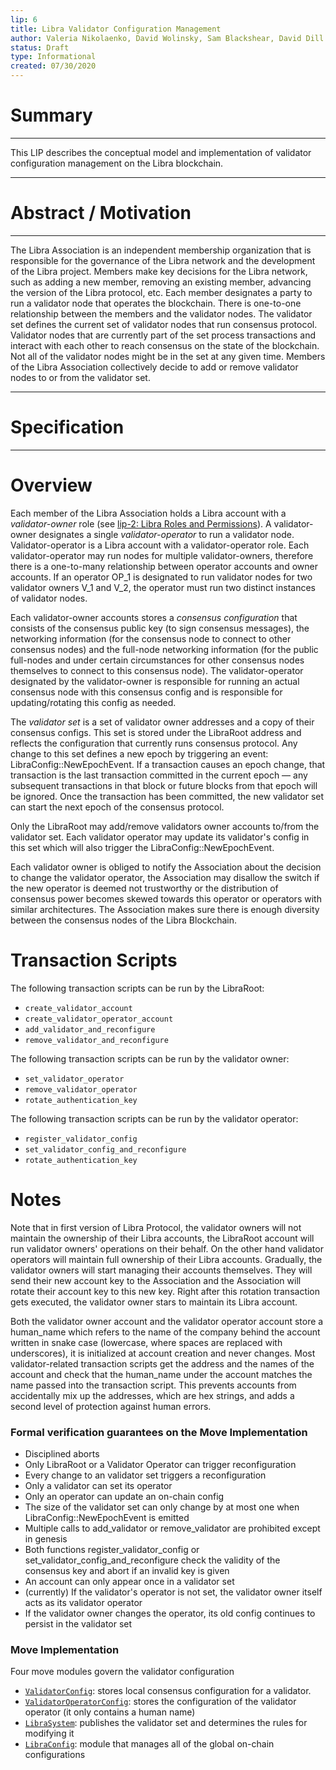 ```yaml
---
lip: 6
title: Libra Validator Configuration Management
author: Valeria Nikolaenko, David Wolinsky, Sam Blackshear, David Dill
status: Draft
type: Informational
created: 07/30/2020
---
```


# Summary
---
This LIP describes the conceptual model and implementation of validator configuration management on the Libra blockchain.

---
# Abstract / Motivation
---

The Libra Association is an independent membership organization that is responsible for the governance of the Libra network and the development of the Libra project. Members make key decisions for the Libra network, such as adding a new member, removing an existing member, advancing the version of the Libra protocol, etc. Each member designates a party to run a validator node that operates the blockchain. There is one-to-one relationship between the members and the validator nodes. The validator set defines the current set of validator nodes that run consensus protocol. Validator nodes that are currently part of the set process transactions and interact with each other to reach consensus on the state of the blockchain. Not all of the validator nodes might be in the set at any given time. Members of the Libra Association collectively decide to add or remove validator nodes to or from the validator set.

---
# Specification
---

# Overview
Each member of the Libra Association holds a Libra account with a *validator-owner* role (see [lip-2: Libra Roles and Permissions](https://github.com/libra/lip/blob/master/lips/lip-2.md)). A validator-owner designates a single *validator-operator* to run a validator node. Validator-operator is a Libra account with a validator-operator role. Each validator-operator may run nodes for multiple validator-owners, therefore there is a one-to-many relationship between operator accounts and owner accounts. If an operator OP_1 is designated to run validator nodes for two validator owners V_1 and V_2, the operator must run two distinct instances of validator nodes.

Each validator-owner accounts stores a *consensus configuration* that consists of the consensus public key (to sign consensus messages), the networking information (for the consensus node to connect to other consensus nodes) and the full-node networking information (for the public full-nodes and under certain circumstances for other consensus nodes themselves to connect to this consensus node). The validator-operator designated by the validator-owner is responsible for running an actual consensus node with this consensus config and is responsible for updating/rotating this config as needed.

The *validator set* is a set of validator owner addresses and a copy of their consensus configs. This set is stored under the LibraRoot address and reflects the configuration that currently runs consensus protocol. Any change to this set defines a new epoch by triggering an event: LibraConfig::NewEpochEvent.
If a transaction causes an epoch change, that transaction is the last transaction committed
in the current epoch — any subsequent transactions in that block or future blocks from that epoch
will be ignored. Once the transaction has been committed, the new validator set can start the next epoch of the consensus protocol.

Only the LibraRoot may add/remove validators owner accounts to/from the validator set. Each validator operator may update its validator's config in this set which will also trigger the LibraConfig::NewEpochEvent.

Each validator owner is obliged to notify the Association about the decision to change the validator operator, the Association may disallow the switch if the new operator is deemed not trustworthy or the distribution of consensus power becomes skewed towards this operator or operators with similar architectures. The Association makes sure there is enough diversity between the consensus nodes of the Libra Blockchain.

# Transaction Scripts
The following transaction scripts can be run by the LibraRoot:
* `create_validator_account`
* `create_validator_operator_account`
* `add_validator_and_reconfigure`
* `remove_validator_and_reconfigure`

The following transaction scripts can be run by the validator owner:
* `set_validator_operator`
* `remove_validator_operator`
* `rotate_authentication_key`

The following transaction scripts can be run by the validator operator:
* `register_validator_config`
* `set_validator_config_and_reconfigure`
* `rotate_authentication_key`

# Notes
Note that in first version of Libra Protocol, the validator owners will not maintain the ownership of their Libra accounts, the LibraRoot account will run validator owners' operations on their behalf. On the other hand validator operators will maintain full ownership of their Libra accounts.
Gradually, the validator owners will start managing their accounts themselves. They will send their new account key to the Association and the Association will rotate their account key to this new key. Right after this rotation transaction gets executed, the validator owner stars to maintain its Libra account.

Both the validator owner account and the validator operator account store a human_name which refers to the name of the company behind the account written in snake case (lowercase, where spaces are replaced with underscores), it is initialized at account creation and never changes. Most validator-related transaction scripts get the address and the names of the account and check that the human_name under the account matches the name passed into the transaction script. This prevents accounts from accidentally mix up the addresses, which are hex strings, and adds a second level of protection against human errors.

### Formal verification guarantees on the Move Implementation

* Disciplined aborts
* Only LibraRoot or a Validator Operator can trigger reconfiguration
* Every change to an validator set triggers a reconfiguration
* Only a validator can set its operator
* Only an operator can update an on-chain config
* The size of the validator set can only change by at most one when LibraConfig::NewEpochEvent is emitted
* Multiple calls to add_validator or remove_validator are prohibited except in genesis
* Both functions register_validator_config or set_validator_config_and_reconfigure check the validity of the consensus key and abort if an invalid key is given
* An account can only appear once in a validator set
* (currently) If the validator's operator is not set, the validator owner itself acts as its validator operator
* If the validator owner changes the operator, its old config continues to persist in the validator set


### Move Implementation

Four move modules govern the validator configuration

* [`ValidatorConfig`](https://github.com/libra/libra/blob/master/language/stdlib/modules/ValidatorConfig.move): stores local consensus configuration for a validator.
* [`ValidatorOperatorConfig`](https://github.com/libra/libra/blob/master/language/stdlib/modules/ValidatorOperatorConfig.move): stores the configuration of the validator operator (it only contains a human name)
* [`LibraSystem`](): publishes the validator set and determines the rules for modifying it
* [`LibraConfig`](): module that manages all of the global on-chain configurations
